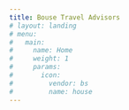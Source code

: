 ```yaml
---
title: Bouse Travel Advisors
# layout: landing
# menu:
#   main:
#     name: Home
#     weight: 1
#     params:
#       icon:
#         vendor: bs
#         name: house
---
```

